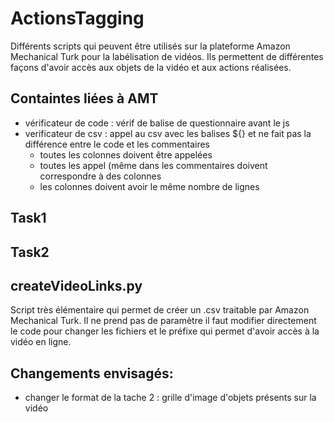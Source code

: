 # ActionsTagging
Différents scripts qui peuvent être utilisés sur la plateforme Amazon Mechanical Turk pour la labélisation de vidéos. Ils permettent de différentes façons d'avoir accès aux objets de la vidéo et aux actions réalisées.


## Containtes liées à AMT
- vérificateur de code :  vérif de balise de questionnaire avant le js
- verificateur de csv : appel au csv avec les balises ${} et ne fait pas la différence entre le code et les commentaires
  - toutes les colonnes doivent être appelées 
  - toutes les appel (même dans les commentaires doivent correspondre à des colonnes
  - les colonnes doivent avoir le même nombre de lignes
## Task1

## Task2

## createVideoLinks.py
Script très élémentaire qui permet de créer un .csv traitable par Amazon Mechanical Turk. Il ne prend pas de paramètre il faut modifier directement le code pour changer les fichiers et le préfixe qui permet d'avoir accès à la vidéo en ligne.

## Changements envisagés:
- changer le format de la tache 2 : grille d'image d'objets présents sur la vidéo
